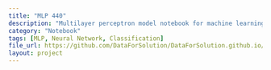 ```yaml
---
title: "MLP 440"
description: "Multilayer perceptron model notebook for machine learning experimentation."
category: "Notebook"
tags: [MLP, Neural Network, Classification]
file_url: https://github.com/DataForSolution/DataForSolution.github.io/blob/main/projects/MLP_440%20(1).ipynb
layout: project
---
```

